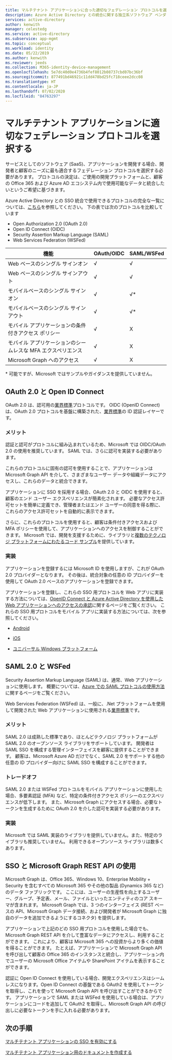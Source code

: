 ```yaml
---
title: マルチテナント アプリケーションに合った適切なフェデレーション プロトコルを選択する
description: Azure Active Directory との統合に関する独立系ソフトウェア ベンダー向けガイダンス
services: active-directory
author: kenwith
manager: celestedg
ms.service: active-directory
ms.subservice: app-mgmt
ms.topic: conceptual
ms.workload: identity
ms.date: 05/22/2019
ms.author: kenwith
ms.reviewer: jeeds
ms.collection: M365-identity-device-management
ms.openlocfilehash: 5e7dc40d0e4736b4fef8012b08737cbd07bc36bf
ms.sourcegitcommit: 877491bd46921c11dd478bd25fc718ceee2dcc08
ms.translationtype: HT
ms.contentlocale: ja-JP
ms.lasthandoff: 07/02/2020
ms.locfileid: "84763297"
---
```

# <a name="choose-the-right-federation-protocol-for-your-multi-tenant-application"></a>マルチテナント アプリケーションに適切なフェデレーション プロトコルを選択する

サービスとしてのソフトウェア (SaaS)、アプリケーションを開発する場合、開発者と顧客のニーズに最も適合するフェデレーション プロトコルを選択する必要があります。 プロトコルの決定は、ご使用の開発プラットフォームと、顧客の Office 365 および Azure AD エコシステム内で使用可能なデータと統合したいというご希望に基づきます。

Azure Active Directory との SSO 統合で使用できるプロトコルの完全な一覧については、[こちら](what-is-single-sign-on.md)を参照してください。
下の表では次のプロトコルを比較しています 
* Open Authorization 2.0 (OAuth 2.0)
* Open ID Connect (OIDC)
* Security Assertion Markup Language (SAML)
* Web Services Federation (WSFed)

| 機能| OAuth/OIDC| SAML/WSFed |
| - |-|-|
| Web ベースのシングル サインオン| √| √ |
| Web ベースのシングル サインアウト| √| √ |
| モバイルベースのシングル サインオン| √| √* |
| モバイルベースのシングル サインアウト| √| √* |
| モバイル アプリケーションの条件付きアクセス ポリシー| √| X |
| モバイル アプリケーションのシームレスな MFA エクスペリエンス| √| X |
| Microsoft Graph へのアクセス| √| X |

\* 可能ですが、Microsoft ではサンプルやガイダンスを提供していません。

## <a name="oauth-20-and-open-id-connect"></a>OAuth 2.0 と Open ID Connect

OAuth 2.0 は、認可用の[業界標準](https://oauth.net/2/)プロトコルです。 OIDC (OpenID Connect) は、OAuth 2.0 プロトコルを基盤に構築された、[業界標準](https://openid.net/connect/)の ID 認証レイヤーです。

### <a name="benefits"></a>メリット

認証と認可がプロトコルに組み込まれているため、Microsoft では OIDC/OAuth 2.0 の使用を推奨しています。 SAML では、さらに認可を実装する必要があります。

これらのプロトコルに固有の認可を使用することで、アプリケーションは Microsoft Graph API を介して、さまざまなユーザー データや組織データにアクセスし、これらのデータと統合できます。

アプリケーションに SSO を採用する場合、OAuth 2.0 と OIDC を使用すると、顧客のエンド ユーザー エクスペリエンスが簡素化されます。 必要なアクセス許可セットを簡単に定義でき、管理者またはエンド ユーザーの同意を得る際に、これらのアクセス許可セットを自動的に表示できます。

さらに、これらのプロトコルを使用すると、顧客は条件付きアクセスおよび MFA ポリシーを使用して、アプリケーションへのアクセスを制御することができます。 Microsoft では、開発を支援するために、ライブラリと[複数のテクノロジ プラットフォームにわたるコード サンプル](https://github.com/AzureAD/microsoft-authentication-library-for-js/wiki/Samples)を提供しています。  

### <a name="implementation"></a>実装

アプリケーションを登録するには Microsoft ID を使用しますが、これが OAuth 2.0 プロバイダーとなります。 その後は、統合対象の任意の ID プロバイダーを使用して OAuth 2.0 ベースのアプリケーションを登録できます。 

アプリケーションを登録し、これらの SSO 用プロトコルを Web アプリに実装する方法については、[OpenID Connect と Azure Active Directory を使用した Web アプリケーションへのアクセスの承認](../develop/sample-v2-code.md)に関するページをご覧ください。  これらの SSO 用プロトコルをモバイル アプリに実装する方法については、次を参照してください。 

* [Android](../develop/quickstart-v2-android.md)

* [iOS](../develop/quickstart-v2-ios.md)

* [ユニバーサル Windows プラットフォーム](../develop/quickstart-v2-uwp.md)

## <a name="saml-20-and-wsfed"></a>SAML 2.0 と WSFed

Security Assertion Markup Language (SAML) は、通常、Web アプリケーションに使用します。 概要については、[Azure での SAML プロトコルの使用方法](../develop/active-directory-saml-protocol-reference.md)に関するページをご覧ください。 

Web Services Federation (WSFed) は、一般に、.Net プラットフォームを使用して開発された Web アプリケーションに使用される[業界標準](https://docs.oasis-open.org/wsfed/federation/v1.2/ws-federation.html)です。

### <a name="benefits"></a>メリット

SAML 2.0 は成熟した標準であり、ほとんどテクノロジ プラットフォームが SAML 2.0 のオープンソース ライブラリをサポートしています。 開発者は SAML SSO を構成する管理インターフェイスを顧客に提供することができます。 顧客は、Microsoft Azure AD だけでなく、SAML 2.0 をサポートする他の任意の ID プロバイダー向けに SAML SSO を構成することができます。

### <a name="trade-offs"></a>トレードオフ

SAML 2.0 または WSFed プロトコルをモバイル アプリケーションに使用した場合、多要素認証 (MFA) など、特定の条件付きアクセス ポリシーのエクスペリエンスが低下します。 また、Microsoft Graph にアクセスする場合、必要なトークンを生成するために OAuth 2.0 を介した認可を実装する必要があります。 

### <a name="implementation"></a>実装

Microsoft では SAML 実装のライブラリを提供していません。また、特定のライブラリも推奨していません。 利用できるオープンソース ライブラリは数多くあります。

## <a name="sso-and-using-microsoft-graph-rest-api"></a>SSO と Microsoft Graph REST API の使用 

Microsoft Graph は、Office 365、Windows 10、Enterprise Mobility + Security を含むすべての Microsoft 365 やその他の製品 (Dynamics 365 など) のデータ ファブリックです。 ここには、ユーザーの生産性を向上するユーザー、グループ、予定表、メール、ファイルといったエンティティのコア スキーマが含まれます。 Microsoft Graph では、3 つのインターフェイス (REST ベースの API、Microsoft Graph データ接続、および開発者が Microsoft Graph に独自のデータを追加できるようにするコネクタ) を提供します。  

アプリケーションで上記のどの SSO 用プロトコルを使用した場合でも、Microsoft Graph REST API を介して豊富なデータにアクセスし、利用することができます。 これにより、顧客は Microsoft 365 への投資からより多くの価値を得ることができます。 たとえば、アプリケーションで Microsoft Graph API を呼び出して顧客の Office 365 のインスタンスと統合し、アプリケーション内でユーザーの Microsoft Office アイテムや SharePoint アイテムを表示することができます。 

認証に Open ID Connect を使用している場合、開発エクスペリエンスはシームレスになります。Open ID Connect の基盤である OAuth2 を使用してトークンを取得し、これを使って Microsoft Graph API を呼び出すことができるからです。 アプリケーションで SAML または WSFed を使用している場合は、アプリケーションにコードを追加して OAuth2 を取得し、Microsoft Graph API の呼び出しに必要なトークンを手に入れる必要があります。 

## <a name="next-steps"></a>次の手順

[マルチテナント アプリケーションの SSO を有効にする](isv-sso-content.md)

[マルチテナント アプリケーション用のドキュメントを作成する](isv-create-sso-documentation.md)
